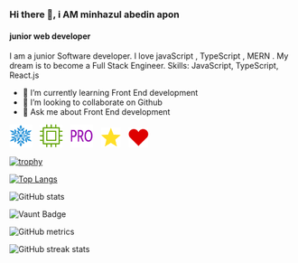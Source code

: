 

### Hi there 👋, i AM minhazul abedin apon 
#### junior web developer


I am a junior Software developer. I love javaScript , TypeScript , MERN .
My dream is to become a Full Stack Engineer.
Skills: JavaScript, TypeScript, React.js


- 🌱 I’m currently learning Front End development 
- 👯 I’m looking to collaborate on Github 
- 💬 Ask me about Front End development




<a href='https://archiveprogram.github.com/'><img src='https://raw.githubusercontent.com/acervenky/animated-github-badges/master/assets/acbadge.gif' width='40' height='40'></a> <a href='https://docs.github.com/en/developers'><img src='https://raw.githubusercontent.com/acervenky/animated-github-badges/master/assets/devbadge.gif' width='40' height='40'></a> <a href='https://github.com/pricing'><img src='https://raw.githubusercontent.com/acervenky/animated-github-badges/master/assets/pro.gif' width='40' height='40'></a> <a href='https://stars.github.com/'><img src='https://raw.githubusercontent.com/acervenky/animated-github-badges/master/assets/starbadge.gif' width='35' height='35'></a> <a href='https://docs.github.com/en/github/supporting-the-open-source-community-with-github-sponsors'><img src='https://raw.githubusercontent.com/acervenky/animated-github-badges/master/assets/sponsorbadge.gif' width='35' height='35'></a> 

[![trophy](https://github-profile-trophy.vercel.app/?username=minhazapon)](https://github.com/ryo-ma/github-profile-trophy)

[![Top Langs](https://github-readme-stats.vercel.app/api/top-langs/?username=minhazapon)](https://github.com/anuraghazra/github-readme-stats)

![GitHub stats](https://github-readme-stats.vercel.app/api?username=minhazapon&show_icons=true&count_private=true)  

![Vaunt Badge](https://api.vaunt.dev/v1/github/entities/minhazapon/contributions?format=svg&private=true)  

![GitHub metrics](https://metrics.lecoq.io/minhazapon)  

![GitHub streak stats](https://streak-stats.demolab.com/?user=minhazapon)  

